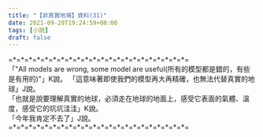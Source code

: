 ```yaml
---
title: "【非真實地場】資料(31)"
date: 2021-09-28T19:24:59+08:00
tags: [小說]
draft: false
---
```


=\*=\*=\*=\*=\*=\*=\*=\*=\*=\*=\*=\*=\*=\*=\*=\*=\*=\*=\*=\*=\*=\*=  
「"All models are wrong, some model are useful(所有的模型都是錯的，有些是有用的)"」K說。 
「這意味著即使我們的模型再大再精確，也無法代替真實的地球」J說。  
「也就是說要理解真實的地球，必須走在地球的地面上，感受它表面的氣體、溫度，感受它的坑坑洼洼」K說。  
「今年我肯定不去了」J說。  
=\*=\*=\*=\*=\*=\*=\*=\*=\*=\*=\*=\*=\*=\*=\*=\*=\*=\*=\*=\*=\*=\*=  